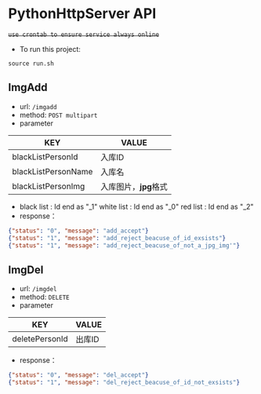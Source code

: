 # PythonHttpServer API

~~`use crontab to ensure service always online`~~

+ To run this project:

```shell
source run.sh
```

## ImgAdd

+ url: `/imgadd`
+ method: `POST multipart`
+ parameter

| KEY |VALUE |
| --- | --- |
| blackListPersonId | 入库ID |
| blackListPersonName | 入库名 |
| blackListPersonImg |  入库图片，**jpg**格式|

+ black list : Id end as "_1"
white list : Id end as "_0" 
red list : Id end as "_2"
+ response：

```json
{"status": "0", "message": "add_accept"}
{"status": "1", "message": "add_reject_beacuse_of_id_exsists"}
{"status": "1", "message": "add_reject_beacuse_of_not_a_jpg_img'"}
```

## ImgDel
+ url: `/imgdel`
+ method: `DELETE`
+ parameter

| KEY |VALUE |
| --- | --- |
| deletePersonId | 出库ID |

+ response：

```json
{"status": "0", "message": "del_accept"}
{"status": "1", "message": "del_reject_beacuse_of_id_not_exsists"}
```
